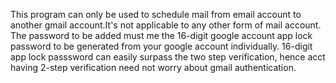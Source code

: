 This program can only be used to schedule mail from email account to another gmail account.It's not applicable to any other form of mail account.
The password to be added must me the 16-digit google account app lock password to be generated from your google account individually.
16-digit app lock passsword can easily surpass the two step verification, hence acct having 2-step verification need  not worry about gmail authentication.
